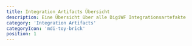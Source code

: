 ```yaml
---
title: Integration Artifacts Übersicht
description: Eine Übersicht über alle DigiWF Integrationsartefakte
category: 'Integration Artifacts'
categoryIcon: 'mdi-toy-brick'
position: 1
---
```

<v-row>
<dwf-integration-artifact name="mail-Integration" description="Artifact to integrate an e-mail server, so you can send mails from processes." 
github="https://github.com/it-at-m/digiwf-email-integration" icon="mdi-email-fast"
docs="/resources/modules/emailintegration"></dwf-integration-artifact>
</v-row>
<v-row>
<dwf-integration-artifact name="okewo-Integration" description="Artifact to integrate a server to communicate with OK.EWO." 
github="https://github.com/it-at-m/digiwf-ok.ewo-integration" icon="mdi-message-fast-outline"
docs="/resources/modules/okewointegration"></dwf-integration-artifact>
</v-row>

